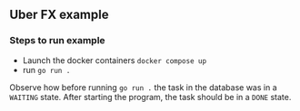 ## Uber FX example

### Steps to run example
- Launch the docker containers `docker compose up`
- run `go run .`

Observe how before running `go run .` the task in the database was in a `WAITING` state. After starting the program, the task should be in a `DONE` state.